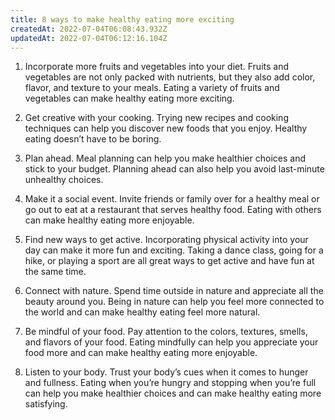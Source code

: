 ```yaml
---
title: 8 ways to make healthy eating more exciting
createdAt: 2022-07-04T06:08:43.932Z
updatedAt: 2022-07-04T06:12:16.104Z
---
```


1. Incorporate more fruits and vegetables into your diet. Fruits and vegetables are not only packed with nutrients, but they also add color, flavor, and texture to your meals. Eating a variety of fruits and vegetables can make healthy eating more exciting.

2. Get creative with your cooking. Trying new recipes and cooking techniques can help you discover new foods that you enjoy. Healthy eating doesn’t have to be boring.

3. Plan ahead. Meal planning can help you make healthier choices and stick to your budget. Planning ahead can also help you avoid last-minute unhealthy choices.

4. Make it a social event. Invite friends or family over for a healthy meal or go out to eat at a restaurant that serves healthy food. Eating with others can make healthy eating more enjoyable.

5. Find new ways to get active. Incorporating physical activity into your day can make it more fun and exciting. Taking a dance class, going for a hike, or playing a sport are all great ways to get active and have fun at the same time.

6. Connect with nature. Spend time outside in nature and appreciate all the beauty around you. Being in nature can help you feel more connected to the world and can make healthy eating feel more natural.

7. Be mindful of your food. Pay attention to the colors, textures, smells, and flavors of your food. Eating mindfully can help you appreciate your food more and can make healthy eating more enjoyable.

8. Listen to your body. Trust your body’s cues when it comes to hunger and fullness. Eating when you’re hungry and stopping when you’re full can help you make healthier choices and can make healthy eating more satisfying.
